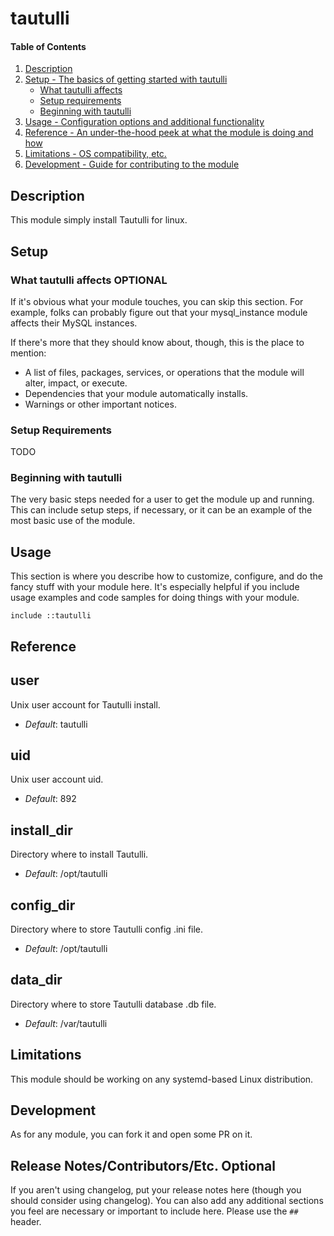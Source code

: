 # tautulli

#### Table of Contents

1. [Description](#description)
1. [Setup - The basics of getting started with tautulli](#setup)
    * [What tautulli affects](#what-tautulli-affects)
    * [Setup requirements](#setup-requirements)
    * [Beginning with tautulli](#beginning-with-tautulli)
1. [Usage - Configuration options and additional functionality](#usage)
1. [Reference - An under-the-hood peek at what the module is doing and how](#reference)
1. [Limitations - OS compatibility, etc.](#limitations)
1. [Development - Guide for contributing to the module](#development)

## Description

This module simply install Tautulli for linux.

## Setup

### What tautulli affects **OPTIONAL**

If it's obvious what your module touches, you can skip this section. For
example, folks can probably figure out that your mysql_instance module affects
their MySQL instances.

If there's more that they should know about, though, this is the place to mention:

* A list of files, packages, services, or operations that the module will alter,
  impact, or execute.
* Dependencies that your module automatically installs.
* Warnings or other important notices.

### Setup Requirements

TODO

### Beginning with tautulli

The very basic steps needed for a user to get the module up and running. This
can include setup steps, if necessary, or it can be an example of the most
basic use of the module.

## Usage

This section is where you describe how to customize, configure, and do the
fancy stuff with your module here. It's especially helpful if you include usage
examples and code samples for doing things with your module.

```
include ::tautulli
```

## Reference

user
----
Unix user account for Tautulli install.

- *Default*: tautulli

uid
---
Unix user account uid.

- *Default*: 892

install_dir
-----------
Directory where to install Tautulli.

- *Default*: /opt/tautulli

config_dir
----------
Directory where to store Tautulli config .ini file.

- *Default*: /opt/tautulli

data_dir
----------
Directory where to store Tautulli database .db file.

- *Default*: /var/tautulli

## Limitations

This module should be working on any systemd-based Linux distribution.

## Development

As for any module, you can fork it and open some PR on it.

## Release Notes/Contributors/Etc. **Optional**

If you aren't using changelog, put your release notes here (though you should
consider using changelog). You can also add any additional sections you feel
are necessary or important to include here. Please use the `## ` header.
